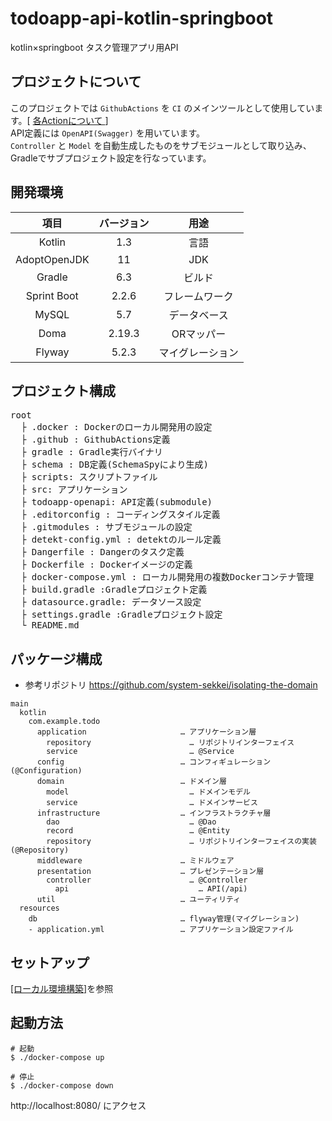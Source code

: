 # todoapp-api-kotlin-springboot
kotlin×springboot タスク管理アプリ用API

## プロジェクトについて
このプロジェクトでは `GithubActions` を `CI` のメインツールとして使用しています。[ [各Actionについて ](https://github.com/taroshun32/todoapp-api-kotlin-springboot/wiki/GithubActionsについて)]  
API定義には `OpenAPI(Swagger)` を用いています。  
`Controller` と `Model` を自動生成したものをサブモジュールとして取り込み、Gradleでサブプロジェクト設定を行なっています。

## 開発環境
| 項目 | バージョン | 用途 |
|:-----------:|:-----------:|:-----------:|
| Kotlin | 1.3 | 言語 |
| AdoptOpenJDK | 11 | JDK |
| Gradle | 6.3 | ビルド |
| Sprint Boot | 2.2.6 | フレームワーク |
| MySQL | 5.7 | データベース |
| Doma | 2.19.3 | ORマッパー |
| Flyway | 5.2.3 | マイグレーション |

## プロジェクト構成
<pre>
root
  ├ .docker : Dockerのローカル開発用の設定
  ├ .github : GithubActions定義
  ├ gradle : Gradle実行バイナリ
  ├ schema : DB定義(SchemaSpyにより生成)
  ├ scripts: スクリプトファイル
  ├ src: アプリケーション
  ├ todoapp-openapi: API定義(submodule)
  ├ .editorconfig : コーディングスタイル定義
  ├ .gitmodules : サブモジュールの設定
  ├ detekt-config.yml : detektのルール定義
  ├ Dangerfile : Dangerのタスク定義
  ├ Dockerfile : Dockerイメージの定義
  ├ docker-compose.yml : ローカル開発用の複数Dockerコンテナ管理
  ├ build.gradle :Gradleプロジェクト定義
  ├ datasource.gradle: データソース設定
  ├ settings.gradle :Gradleプロジェクト設定
  └ README.md
</pre>

## パッケージ構成
- 参考リポジトリ https://github.com/system-sekkei/isolating-the-domain
```
main
  kotlin
    com.example.todo
      application                     … アプリケーション層
        repository                      … リポジトリインターフェイス
        service                         … @Service
      config                          … コンフィギュレーション(@Configuration)
      domain                          … ドメイン層
        model                           … ドメインモデル
        service                         … ドメインサービス
      infrastructure                  … インフラストラクチャ層
        dao                             … @Dao
        record                          … @Entity
        repository                      … リポジトリインターフェイスの実装(@Repository)
      middleware                      … ミドルウェア
      presentation                    … プレゼンテーション層
        controller                      … @Controller
          api                             … API(/api)
      util                            … ユーティリティ
  resources
    db                                … flyway管理(マイグレーション)
    - application.yml                 … アプリケーション設定ファイル
```

## セットアップ

[[ローカル環境構築]](https://github.com/taroshun32/todoapp-api-kotlin-springboot/wiki/ローカル環境構築)を参照

## 起動方法

```shell
# 起動
$ ./docker-compose up

# 停止
$ ./docker-compose down
```

http://localhost:8080/ にアクセス
